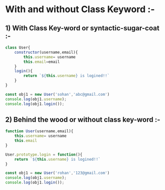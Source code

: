 # With and without Class Keyword :-

## 1) With Class Key-word or syntactic-sugar-coat :-
```js
class User{
    constructor(username,email){
        this.username= username
        this.email=email
    }
    login(){
        return `${this.username} is logined!!`
    }
}

const obj1 = new User('sohan','abc@gmail.com')
console.log(obj1.username);
console.log(obj1.login());
```
## 2) Behind the wood or without class key-word :-
```js
function User(username,email){
    this.username= username
    this.email
}

User.prototype.login = function(){
    return `${this.username} is logined!!`
}

const obj1 = new User('rohan','123@gmail.com')
console.log(obj1.username);
console.log(obj1.login());

```